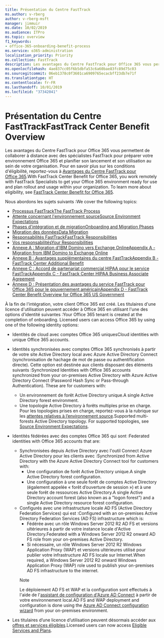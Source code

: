 ```yaml
---
title: Présentation du Centre FastTrack
ms.author: v-rberg
author: v-rberg-msft
manager: jimmuir
ms.date: 10/02/2019
ms.audience: ITPro
ms.topic: overview
f1_keywords:
- office-365-onboarding-benefit-process
ms.service: o365-administration
localization_priority: Priority
ms.collection: FastTrack
description: Les avantages du Centre FastTrack pour Office 365 vous permettent de collaborer à distance avec des spécialistes FastTrack pour préparer votre environnement Office 365 et planifier son lancement et son utilisation au sein de votre organisation. Pour en savoir plus sur les conditions d'éligibilité, reportez-vous à Avantages du Centre FastTrack pour Office 365.
ms.openlocfilehash: 4ae837cc05f6b5dbfa53c6a60bae83fc89d75c03
ms.sourcegitcommit: 06eb1378c0f3601ca6909765ecacbff23db7e71f
ms.translationtype: HT
ms.contentlocale: fr-FR
ms.lasthandoff: 10/01/2019
ms.locfileid: "37342041"
---
```

# <a name="fasttrack-center-benefit-overview"></a><span data-ttu-id="48837-104">Présentation du Centre FastTrack</span><span class="sxs-lookup"><span data-stu-id="48837-104">FastTrack Center Benefit Overview</span></span>

<span data-ttu-id="48837-p102">Les avantages du Centre FastTrack pour Office 365 vous permettent de collaborer à distance avec des spécialistes FastTrack pour préparer votre environnement Office 365 et planifier son lancement et son utilisation au sein de votre organisation. Pour en savoir plus sur les conditions d'éligibilité, reportez-vous à [Avantages du Centre FastTrack pour Office 365](O365-fasttrack-benefit-for-office-365.md).</span><span class="sxs-lookup"><span data-stu-id="48837-p102">With FastTrack Center Benefit for Office 365, you work remotely with FastTrack Specialists to get your Office 365 environment ready for use and plan rollout and usage within your organization. To learn more about eligibility, see [FastTrack Center Benefit for Office 365](O365-fasttrack-benefit-for-office-365.md).</span></span>
  
<span data-ttu-id="48837-107">Nous abordons les sujets suivants :</span><span class="sxs-lookup"><span data-stu-id="48837-107">We cover the following topics:</span></span>
- [<span data-ttu-id="48837-108">Processus FastTrack</span><span class="sxs-lookup"><span data-stu-id="48837-108">The FastTrack Process</span></span>](O365-fasttrack-process.md) 
- [<span data-ttu-id="48837-109">Attente concernant l'environnement source</span><span class="sxs-lookup"><span data-stu-id="48837-109">Source Environment Expectations</span></span>](O365-source-environment-expectations.md)
- [<span data-ttu-id="48837-110">Phases d'intégration et de migration</span><span class="sxs-lookup"><span data-stu-id="48837-110">Onboarding and Migration Phases</span></span>](O365-onboarding-and-migration.md)
- [<span data-ttu-id="48837-111">Migration des données</span><span class="sxs-lookup"><span data-stu-id="48837-111">Data Migration</span></span>](O365-data-migration.md)
- [<span data-ttu-id="48837-112">Responsabilités FastTrack</span><span class="sxs-lookup"><span data-stu-id="48837-112">FastTrack Responsibilities</span></span>](O365-fasttrack-responsibilities.md)
- [<span data-ttu-id="48837-113">Vos responsabilités</span><span class="sxs-lookup"><span data-stu-id="48837-113">Your Responsibilities</span></span>](O365-your-responsibilities.md) 
- [<span data-ttu-id="48837-114">Annexe A : Migration d'IBM Domino vers Exchange Online</span><span class="sxs-lookup"><span data-stu-id="48837-114">Appendix A - Migration from IBM Domino to Exchange Online</span></span>](O365-from-ibm-domino-to-exchange-online.md)
- [<span data-ttu-id="48837-115">Annexe B : Avantages supplémentaires du centre FastTrack</span><span class="sxs-lookup"><span data-stu-id="48837-115">Appendix B - FastTrack Center Additional Benefit</span></span>](O365-fasttrack-additional-benefits.md)
- [<span data-ttu-id="48837-116">Annexe C : Accord de partenariat commercial HIPAA pour le service FastTrack</span><span class="sxs-lookup"><span data-stu-id="48837-116">Appendix C - FastTrack Center HIPAA Business Associate Agreement</span></span>](O365-hipaa-business-associate-agreement.md)
- [<span data-ttu-id="48837-117">Annexe D : Présentation des avantages du service FastTrack pour Office 365 pour le gouvernement américain</span><span class="sxs-lookup"><span data-stu-id="48837-117">Appendix D - FastTrack Center Benefit Overview for Office 365 US Government</span></span>](US-Gov-appendix-overview.md)
    
<span data-ttu-id="48837-p103">À la fin de l'intégration, votre client Office 365 est créé. Les titulaires d'une licence d'utilisation peuvent accéder à Office 365 en utilisant l'une des options d'identité suivantes :</span><span class="sxs-lookup"><span data-stu-id="48837-p103">Your Office 365 tenant is created at the completion of onboarding. Licensed users can access Office 365 by using one of the following identity options:</span></span>
- <span data-ttu-id="48837-120">Identités de cloud avec comptes Office 365 uniques</span><span class="sxs-lookup"><span data-stu-id="48837-120">Cloud identities with unique Office 365 accounts.</span></span>
- <span data-ttu-id="48837-p104">Identités synchronisées avec comptes Office 365 synchronisés à partir de votre site Active Directory local avec Azure Active Directory Connect (synchronisation de hachage de mot de passe ou authentification directe). Cette option est destinée aux clients disposant des éléments suivants :</span><span class="sxs-lookup"><span data-stu-id="48837-p104">Synchronized Identities with Office 365 accounts synchronized from your on-premises Active Directory with Azure Active Directory Connect (Password Hash Sync or Pass-through Authentication). These are for customers with:</span></span>
  - <span data-ttu-id="48837-123">Un environnement de forêt Active Directory unique.</span><span class="sxs-lookup"><span data-stu-id="48837-123">A single Active Directory forest environment.</span></span>
  - <span data-ttu-id="48837-p105">Une topologie Active Directory à forêts multiples prise en charge. Pour les topologies prises en charge, reportez-vous à la rubrique sur les [attentes relatives à l’environnement source](O365-source-environment-expectations.md).</span><span class="sxs-lookup"><span data-stu-id="48837-p105">Supported multi-forests Active Directory topology. For supported topologies, see [Source Environment Expectations](O365-source-environment-expectations.md).</span></span>
- <span data-ttu-id="48837-126">Identités fédérées avec des comptes Office 365 qui sont :</span><span class="sxs-lookup"><span data-stu-id="48837-126">Federated identities with Office 365 accounts that are:</span></span>
  - <span data-ttu-id="48837-127">Synchronisées depuis Active Directory avec l'outil Connect Azure Active Directory pour les clients avec :</span><span class="sxs-lookup"><span data-stu-id="48837-127">Synchronized from Active Directory with the Azure Active Directory Connect tool for customers with:</span></span>
      - <span data-ttu-id="48837-128">Une configuration de forêt Active Directory unique.</span><span class="sxs-lookup"><span data-stu-id="48837-128">A single Active Directory forest configuration.</span></span>
      - <span data-ttu-id="48837-129">Une configuration à une seule forêt de comptes Active Directory (également appelée « forêt d’ouverture de session ») et à une seule forêt de ressources Active Directory.</span><span class="sxs-lookup"><span data-stu-id="48837-129">A single Active Directory account forest (also known as a "logon forest") and a single Active Directory resource forest configuration.</span></span>
  - <span data-ttu-id="48837-130">Configurés avec une infrastructure locale AD FS (Active Directory Federation Services) qui est :</span><span class="sxs-lookup"><span data-stu-id="48837-130">Configured with an on-premises Active Directory Federation Services (AD FS) infrastructure which is:</span></span>
      - <span data-ttu-id="48837-131">Fédérée avec un rôle Windows Server 2012 R2 AD FS et versions ultérieures à partir de votre instance locale d'Active Directory.</span><span class="sxs-lookup"><span data-stu-id="48837-131">Federated with a Windows Server 2012 R2 onward AD FS role from your on-premises Active Directory.</span></span>
      - <span data-ttu-id="48837-132">Si nécessaire, un rôle Windows Server 2012 R2 Windows Application Proxy (WAP) et versions ultérieures utilisé pour publier votre infrastructure AD FS locale sur Internet.</span><span class="sxs-lookup"><span data-stu-id="48837-132">When required, a Windows Server 2012 R2 onward Windows Application Proxy (WAP) role used to publish your on-premises AD FS infrastructure to the internet.</span></span>
    > [!NOTE]
    > <span data-ttu-id="48837-133">Le déploiement AD FS et WAP et la configuration sont effectués à l'aide de l'[assistant de configuration d'Azure AD Connect](https://go.microsoft.com/fwlink/?linkid=844794) à partir de votre environnement local.</span><span class="sxs-lookup"><span data-stu-id="48837-133">AD FS and WAP deployment and configuration is done using the [Azure AD Connect configuration wizard](https://go.microsoft.com/fwlink/?linkid=844794) from your on-premises environment.</span></span> 
  
- <span data-ttu-id="48837-134">Les titulaires d’une licence d’utilisation peuvent désormais accéder aux [offres et services éligibles](M365-eligible-services-and-plans.md).</span><span class="sxs-lookup"><span data-stu-id="48837-134">Licensed users can now access [Eligible Services and Plans](M365-eligible-services-and-plans.md).</span></span>
    

 
